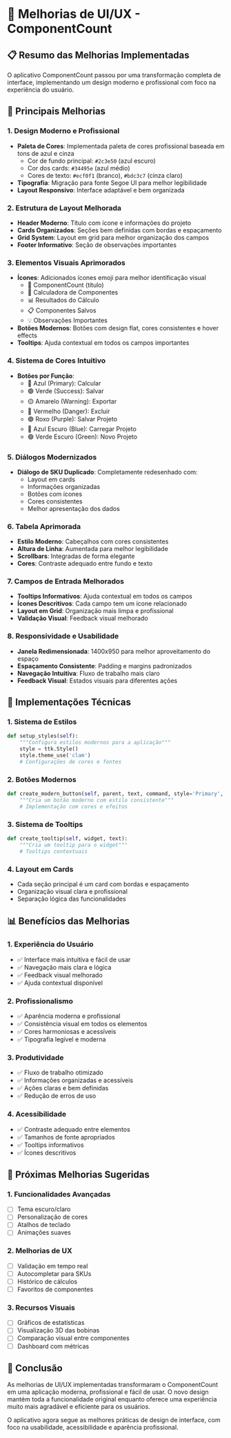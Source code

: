 # 🎨 Melhorias de UI/UX - ComponentCount

## 📋 Resumo das Melhorias Implementadas

O aplicativo ComponentCount passou por uma transformação completa de interface, implementando um design moderno e profissional com foco na experiência do usuário.

## 🎯 Principais Melhorias

### 1. **Design Moderno e Profissional**
- **Paleta de Cores**: Implementada paleta de cores profissional baseada em tons de azul e cinza
  - Cor de fundo principal: `#2c3e50` (azul escuro)
  - Cor dos cards: `#34495e` (azul médio)
  - Cores de texto: `#ecf0f1` (branco), `#bdc3c7` (cinza claro)
- **Tipografia**: Migração para fonte Segoe UI para melhor legibilidade
- **Layout Responsivo**: Interface adaptável e bem organizada

### 2. **Estrutura de Layout Melhorada**
- **Header Moderno**: Título com ícone e informações do projeto
- **Cards Organizados**: Seções bem definidas com bordas e espaçamento
- **Grid System**: Layout em grid para melhor organização dos campos
- **Footer Informativo**: Seção de observações importantes

### 3. **Elementos Visuais Aprimorados**
- **Ícones**: Adicionados ícones emoji para melhor identificação visual
  - 🔧 ComponentCount (título)
  - 🧮 Calculadora de Componentes
  - 📊 Resultados do Cálculo
  - 📋 Componentes Salvos
  - 💡 Observações Importantes
- **Botões Modernos**: Botões com design flat, cores consistentes e hover effects
- **Tooltips**: Ajuda contextual em todos os campos importantes

### 4. **Sistema de Cores Intuitivo**
- **Botões por Função**:
  - 🔵 Azul (Primary): Calcular
  - 🟢 Verde (Success): Salvar
  - 🟡 Amarelo (Warning): Exportar
  - 🔴 Vermelho (Danger): Excluir
  - 🟣 Roxo (Purple): Salvar Projeto
  - 🔵 Azul Escuro (Blue): Carregar Projeto
  - 🟢 Verde Escuro (Green): Novo Projeto

### 5. **Diálogos Modernizados**
- **Diálogo de SKU Duplicado**: Completamente redesenhado com:
  - Layout em cards
  - Informações organizadas
  - Botões com ícones
  - Cores consistentes
  - Melhor apresentação dos dados

### 6. **Tabela Aprimorada**
- **Estilo Moderno**: Cabeçalhos com cores consistentes
- **Altura de Linha**: Aumentada para melhor legibilidade
- **Scrollbars**: Integradas de forma elegante
- **Cores**: Contraste adequado entre fundo e texto

### 7. **Campos de Entrada Melhorados**
- **Tooltips Informativos**: Ajuda contextual em todos os campos
- **Ícones Descritivos**: Cada campo tem um ícone relacionado
- **Layout em Grid**: Organização mais limpa e profissional
- **Validação Visual**: Feedback visual melhorado

### 8. **Responsividade e Usabilidade**
- **Janela Redimensionada**: 1400x950 para melhor aproveitamento do espaço
- **Espaçamento Consistente**: Padding e margins padronizados
- **Navegação Intuitiva**: Fluxo de trabalho mais claro
- **Feedback Visual**: Estados visuais para diferentes ações

## 🔧 Implementações Técnicas

### 1. **Sistema de Estilos**
```python
def setup_styles(self):
    """Configura estilos modernos para a aplicação"""
    style = ttk.Style()
    style.theme_use('clam')
    # Configurações de cores e fontes
```

### 2. **Botões Modernos**
```python
def create_modern_button(self, parent, text, command, style='Primary', icon=None):
    """Cria um botão moderno com estilo consistente"""
    # Implementação com cores e efeitos
```

### 3. **Sistema de Tooltips**
```python
def create_tooltip(self, widget, text):
    """Cria um tooltip para o widget"""
    # Tooltips contextuais
```

### 4. **Layout em Cards**
- Cada seção principal é um card com bordas e espaçamento
- Organização visual clara e profissional
- Separação lógica das funcionalidades

## 📊 Benefícios das Melhorias

### 1. **Experiência do Usuário**
- ✅ Interface mais intuitiva e fácil de usar
- ✅ Navegação mais clara e lógica
- ✅ Feedback visual melhorado
- ✅ Ajuda contextual disponível

### 2. **Profissionalismo**
- ✅ Aparência moderna e profissional
- ✅ Consistência visual em todos os elementos
- ✅ Cores harmoniosas e acessíveis
- ✅ Tipografia legível e moderna

### 3. **Produtividade**
- ✅ Fluxo de trabalho otimizado
- ✅ Informações organizadas e acessíveis
- ✅ Ações claras e bem definidas
- ✅ Redução de erros de uso

### 4. **Acessibilidade**
- ✅ Contraste adequado entre elementos
- ✅ Tamanhos de fonte apropriados
- ✅ Tooltips informativos
- ✅ Ícones descritivos

## 🚀 Próximas Melhorias Sugeridas

### 1. **Funcionalidades Avançadas**
- [ ] Tema escuro/claro
- [ ] Personalização de cores
- [ ] Atalhos de teclado
- [ ] Animações suaves

### 2. **Melhorias de UX**
- [ ] Validação em tempo real
- [ ] Autocompletar para SKUs
- [ ] Histórico de cálculos
- [ ] Favoritos de componentes

### 3. **Recursos Visuais**
- [ ] Gráficos de estatísticas
- [ ] Visualização 3D das bobinas
- [ ] Comparação visual entre componentes
- [ ] Dashboard com métricas

## 📝 Conclusão

As melhorias de UI/UX implementadas transformaram o ComponentCount em uma aplicação moderna, profissional e fácil de usar. O novo design mantém toda a funcionalidade original enquanto oferece uma experiência muito mais agradável e eficiente para os usuários.

O aplicativo agora segue as melhores práticas de design de interface, com foco na usabilidade, acessibilidade e aparência profissional. 
